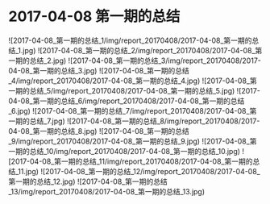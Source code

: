 # 2017-04-08 第一期的总结

![2017-04-08_第一期的总结_1/img/report_20170408/2017-04-08_第一期的总结_1.jpg)
![2017-04-08_第一期的总结_2/img/report_20170408/2017-04-08_第一期的总结_2.jpg)
![2017-04-08_第一期的总结_3/img/report_20170408/2017-04-08_第一期的总结_3.jpg)
![2017-04-08_第一期的总结_4/img/report_20170408/2017-04-08_第一期的总结_4.jpg)
![2017-04-08_第一期的总结_5/img/report_20170408/2017-04-08_第一期的总结_5.jpg)
![2017-04-08_第一期的总结_6/img/report_20170408/2017-04-08_第一期的总结_6.jpg)
![2017-04-08_第一期的总结_7/img/report_20170408/2017-04-08_第一期的总结_7.jpg)
![2017-04-08_第一期的总结_8/img/report_20170408/2017-04-08_第一期的总结_8.jpg)
![2017-04-08_第一期的总结_9/img/report_20170408/2017-04-08_第一期的总结_9.jpg)
![2017-04-08_第一期的总结_10/img/report_20170408/2017-04-08_第一期的总结_10.jpg)
![2017-04-08_第一期的总结_11/img/report_20170408/2017-04-08_第一期的总结_11.jpg)
![2017-04-08_第一期的总结_12/img/report_20170408/2017-04-08_第一期的总结_12.jpg)
![2017-04-08_第一期的总结_13/img/report_20170408/2017-04-08_第一期的总结_13.jpg)
